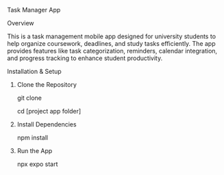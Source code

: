 Task Manager App

Overview

This is a task management mobile app designed for university students to help organize coursework, deadlines, and study tasks efficiently. The app provides features like task categorization, reminders, calendar integration, and progress tracking to enhance student productivity.


Installation & Setup
1. Clone the Repository

   git clone

   cd [project app folder]

3. Install Dependencies

   npm install

4. Run the App

   npx expo start 
